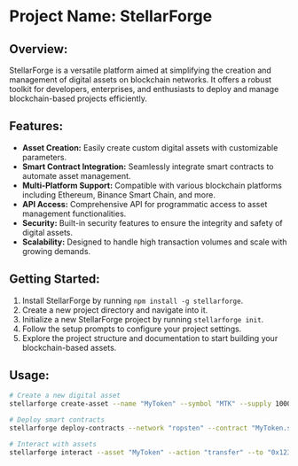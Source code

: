 # Project Name: StellarForge

## Overview:
StellarForge is a versatile platform aimed at simplifying the creation and management of digital assets on blockchain networks. It offers a robust toolkit for developers, enterprises, and enthusiasts to deploy and manage blockchain-based projects efficiently.

## Features:
- **Asset Creation:** Easily create custom digital assets with customizable parameters.
- **Smart Contract Integration:** Seamlessly integrate smart contracts to automate asset management.
- **Multi-Platform Support:** Compatible with various blockchain platforms including Ethereum, Binance Smart Chain, and more.
- **API Access:** Comprehensive API for programmatic access to asset management functionalities.
- **Security:** Built-in security features to ensure the integrity and safety of digital assets.
- **Scalability:** Designed to handle high transaction volumes and scale with growing demands.

## Getting Started:
1. Install StellarForge by running `npm install -g stellarforge`.
2. Create a new project directory and navigate into it.
3. Initialize a new StellarForge project by running `stellarforge init`.
4. Follow the setup prompts to configure your project settings.
5. Explore the project structure and documentation to start building your blockchain-based assets.

## Usage:
```bash
# Create a new digital asset
stellarforge create-asset --name "MyToken" --symbol "MTK" --supply 1000000

# Deploy smart contracts
stellarforge deploy-contracts --network "ropsten" --contract "MyToken.sol"

# Interact with assets
stellarforge interact --asset "MyToken" --action "transfer" --to "0x123456789abcdef" --amount 100
